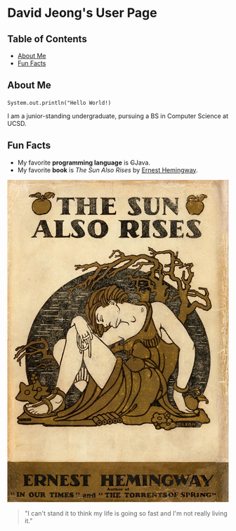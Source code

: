 # David Jeong's User Page

## Table of Contents
- [About Me](https://davidjeong0628.github.io/#about-me)
- [Fun Facts](https://davidjeong0628.github.io/#fun-facts)

## About Me
`System.out.println("Hello World!)`

I am a junior-standing undergraduate, pursuing a BS in Computer Science at UCSD.

## Fun Facts
- My favorite **programming language** is ~~C~~Java.
- My favorite **book** is *The Sun Also Rises* by [Ernest Hemingway](https://en.wikipedia.org/wiki/Ernest_Hemingway).

![Cover of The Sun Also Rises](the-sun-also-rises-cover.jpg)

> "I can't stand it to think my life is going so fast and I'm not really living it."

